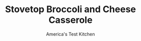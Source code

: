 ---
layout: ../../layouts/MarkdownPostLayout.astro
title: Stovetop Broccoli and Cheese Casserole
author: America's Test Kitchen
pubDate: 2023-03-15
description: "This holiday side dish recipe lets you put a crunchy crumb-topped casserole on the holiday table without using the oven."
image_url: https://res.cloudinary.com/hksqkdlah/image/upload/ar_1:1,c_fill,dpr_2.0,f_auto,fl_lossy.progressive.strip_profile,g_faces:auto,q_auto:low,w_344/6254_on07-sfs-4c-broccolicheesecasserole-2
tags: ["Side Dishes","Vegetables","Cheese","Casseroles","Contest Recipes"]
calories: 3671
protein: 15
carbohydrates: 29
fats: 
fiber: 4
ingredients: ["20 , Ritz crackers","1 cup, canned fried onions","3 tablespoons, unsalted butter","1 , onion, chopped fine","3 , garlic cloves, minced","1/4 cup, all-purpose flour","1 cup, heavy cream","1 cup, low-sodium chicken broth","1/4 cup, brandy",", Salt and pepper","2 pounds, broccoli, florets cut into 1-inch pieces; stems trimmed and sliced into 1/4-inch rounds","1 , red bell pepper, seeded and chopped","2 cups, shredded provolone cheese"]
serves: 8
time: "50 minutes"
instructions: ["Crush crackers and fried onions in large zipper-lock bag until coarsely ground. Melt 1 tablespoon butter in Dutch oven over medium heat. Cook cracker mixture until golden brown and crisp, about 6 minutes. Transfer to plate.","Add remaining butter and onion to empty pot and cook until softened, about 8 minutes. Stir in garlic and flour and cook until fragrant, about 30 seconds. Whisk in cream, broth, brandy, 1 teaspoon salt, and 1/2 teaspoon pepper and bring to simmer. Add broccoli and bell pepper and cook, covered, stirring occasionally, until broccoli is tender, 7 to 10 minutes.","Off heat, stir in cheese until just melted and season with salt and pepper. Transfer to serving dish and sprinkle with toasted cracker crumbs. Serve."]
nutrition: ["591 mg Potassium","319 mg Phosphorus","361 mg Calcium","2 mg Iron","47 mg Magnesium","677 mg Sodium","1 mg Zinc","30 g Fat","2 mg Niacin (B3)","8 g Monounsaturated","2 g Polyunsaturated","123 mg Vitamin C","74 mg Cholesterol","17 g Saturated","4 g Fiber","18 µg Folic acid","94 µg Folate (food)","4 g Sugars","123 µg Vitamin K","210 g Water","29 g Carbs","125 µg Folate equivalent (total)","15 g Protein","1 mg Vitamin E","295 µg Vitamin A","458 kcal Energy","3671 calories"]
notes: ""
---
